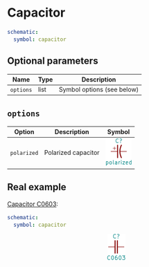 Capacitor
=========

```yaml
schematic:
  symbol: capacitor
```

Optional parameters
-------------------

| Name | Type | Description |
|------|------|-------------|
| `options` | list | Symbol options (see below) |

`options`
---------

| Option | Description | Symbol |
|--------|-------------|--------|
| `polarized` | Polarized capacitor | <img src="/img/symbols/capacitor/polarized.svg" width="60" alt="Polarized Capacitor"> |

Real example
------------

[Capacitor C0603](https://github.com/qeda/library/blob/master/capacitor/c0603.yaml):

```yaml
schematic:
  symbol: capacitor
```

<center><img src="/img/symbols/capacitor/c0603.svg" width="42" alt="Capacitor C0603"></center>
